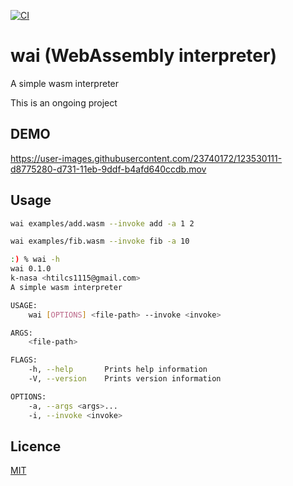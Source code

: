 [![CI](https://github.com/k-nasa/wai/actions/workflows/ci.yml/badge.svg)](https://github.com/k-nasa/wai/actions/workflows/ci.yml)

# wai (WebAssembly interpreter)

A simple wasm interpreter

This is an ongoing project


## DEMO

https://user-images.githubusercontent.com/23740172/123530111-d8775280-d731-11eb-9ddf-b4afd640ccdb.mov


## Usage

```bash
wai examples/add.wasm --invoke add -a 1 2

wai examples/fib.wasm --invoke fib -a 10
```


```bash
:) % wai -h
wai 0.1.0
k-nasa <htilcs1115@gmail.com>
A simple wasm interpreter

USAGE:
    wai [OPTIONS] <file-path> --invoke <invoke>

ARGS:
    <file-path>

FLAGS:
    -h, --help       Prints help information
    -V, --version    Prints version information

OPTIONS:
    -a, --args <args>...
    -i, --invoke <invoke>
```

## Licence

[MIT](https://github.com/k-nasa/wai/blob/master/LICENSE)
